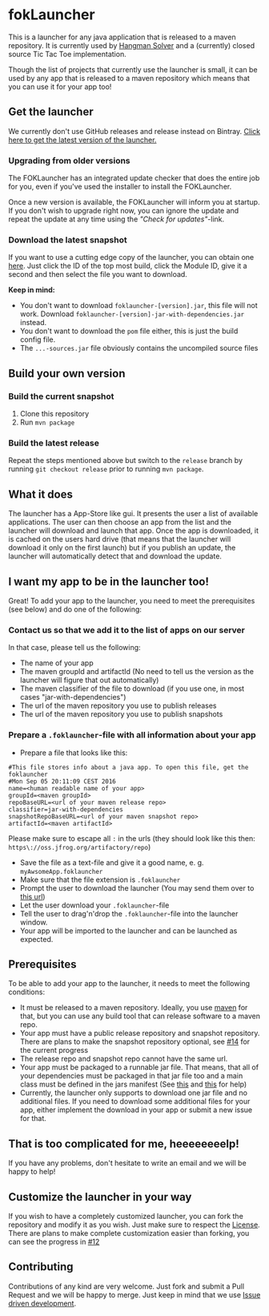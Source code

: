 # fokLauncher
This is a launcher for any java application that is released to a maven repository. It is currently used by [Hangman Solver](https://github.com/vatbub/hangman-solver) and a (currently) closed source Tic Tac Toe implementation.

Though the list of projects that currently use the launcher is small, it can be used by any app that is released to a maven repository which means that you can use it for your app too!

## Get the launcher
We currently don't use GitHub releases and release instead on Bintray. [Click here to get the latest version of the launcher.](https://bintray.com/vatbub/fokprojectsReleases/foklauncher#downloads)

### Upgrading from older versions
The FOKLauncher has an integrated update checker that does the entire job for you, even if you've used the installer to install the FOKLauncher.
 
Once a new version is available, the FOKLauncher will inform you at startup. If you don't wish to upgrade right now, you can ignore the update and repeat the update at any time using the *"Check for updates"*-link.

### Download the latest snapshot
If you want to use a cutting edge copy of the launcher, you can obtain one [here](https://oss.jfrog.org/webapp/#/builds/foklauncher).
Just click the ID of the top most build, click the Module ID, give it a second and then select the file you want to download.

**Keep in mind:**
- You don't want to download `foklauncher-[version].jar`, this file will not work. Download `foklauncher-[version]-jar-with-dependencies.jar` instead.
- You don't want to download the `pom` file either, this is just the build config file.
- The `...-sources.jar` file obviously contains the uncompiled source files

## Build your own version
### Build the current snapshot
1. Clone this repository
2. Run `mvn package`

### Build the latest release
Repeat the steps mentioned above but switch to the `release` branch by running `git checkout release` prior to running `mvn package`.

## What it does
The launcher has a App-Store like gui. It presents the user a list of available applications. The user can then choose an app from the list and the launcher will download and launch that app. 
Once the app is downloaded, it is cached on the users hard drive (that means that the launcher will download it only on the first launch) but if you publish an update, the launcher will automatically detect that and download the update.

## I want my app to be in the launcher too!
Great! To add your app to the launcher, you need to meet the prerequisites (see below) and do one of the following:

### Contact us so that we add it to the list of apps on our server
In that case, please tell us the following:
- The name of your app
- The maven groupId and artifactId (No need to tell us the version as the launcher will figure that out automatically)
- The maven classifier of the file to download (if you use one, in most cases "jar-with-dependencies")
- The url of the maven repository you use to publish releases
- The url of the maven repository you use to publish snapshots

### Prepare a `.foklauncher`-file with all information about your app
- Prepare a file that looks like this:

```
#This file stores info about a java app. To open this file, get the foklauncher
#Mon Sep 05 20:11:09 CEST 2016
name=<human readable name of your app>
groupId=<maven groupId>
repoBaseURL=<url of your maven release repo>
classifier=jar-with-dependencies
snapshotRepoBaseURL=<url of your maven snapshot repo>
artifactId=<maven artifactId>
```

Please make sure to escape all `:` in the urls (they should look like this then: `https\://oss.jfrog.org/artifactory/repo`)

- Save the file as a text-file and give it a good name, e. g. `myAwsomeApp.foklauncher`
- Make sure that the file extension is `.foklauncher`
- Prompt the user to download the launcher (You may send them over to [this url](https://bintray.com/vatbub/fokprojectsReleases/foklauncher#downloads))
- Let the user download your `.foklauncher`-file
- Tell the user to drag'n'drop the `.foklauncher`-file into the launcher window.
- Your app will be imported to the launcher and can be launched as expected.

## Prerequisites
To be able to add your app to the launcher, it needs to meet the following conditions:
- It must be released to a maven repository. Ideally, you use [maven](http://maven.apache.org/) for that, but you can use any build tool that can release software to a maven repo.
- Your app must have a public release repository and snapshot repository. There are plans to make the snapshot repository optional, see [#14](/../../issues/14) for the current progress
- The release repo and snapshot repo cannot have the same url.
- Your app must be packaged to a runnable jar file. That means, that all of your dependencies must be packaged in that jar file too and a main class must be defined in the jars manifest (See [this](http://stackoverflow.com/questions/1729054/including-dependencies-in-a-jar-with-maven) and [this](http://www.avajava.com/tutorials/lessons/how-do-i-specify-a-main-class-in-the-manifest-of-my-generated-jar-file.html) for help)
- Currently, the launcher only supports to download one jar file and no additional files. If you need to download some additional files for your app, either implement the download in your app or submit a new issue for that.

## That is too complicated for me, heeeeeeeelp!
If you have any problems, don't hesitate to write an email and we will be happy to help!

## Customize the launcher in your way
If you wish to have a completely customized launcher, you can fork the repository and modify it as you wish. Just make sure to respect the [License](../master/LICENSE.txt).
There are plans to make complete customization easier than forking, you can see the progress in [#12](/../../issues/12)

## Contributing
Contributions of any kind are very welcome. Just fork and submit a Pull Request and we will be happy to merge. Just keep in mind that we use [Issue driven development](https://github.com/vatbub/defaultRepo/wiki/Issue-driven-development).
